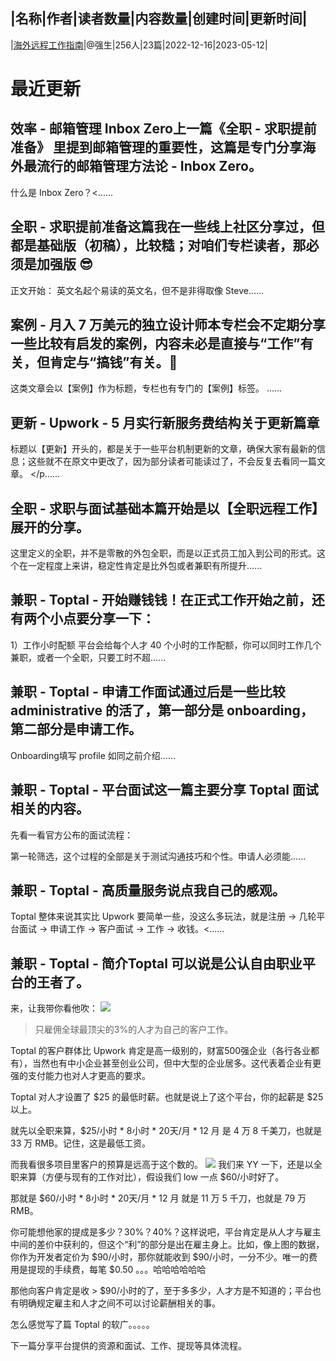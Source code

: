 |名称|作者|读者数量|内容数量|创建时间|更新时间|
---
|[海外远程工作指南](https://xiaobot.net/p/remote-work?refer=0b133df9-27dc-423b-8101-639049001c13)|@强生|256人|23篇|2022-12-16|2023-05-12|

# 最近更新
## 效率 - 邮箱管理 Inbox Zero上一篇《全职 - 求职提前准备》 里提到邮箱管理的重要性，这篇是专门分享海外最流行的邮箱管理方法论 - Inbox Zero。


什么是 Inbox Zero？<......
## 全职 - 求职提前准备这篇我在一些线上社区分享过，但都是基础版（初稿），比较糙；对咱们专栏读者，那必须是加强版 😎

正文开始：
英文名起个易读的英文名，但不是非得取像 Steve......
## 案例 - 月入 7 万美元的独立设计师本专栏会不定期分享一些比较有启发的案例，内容未必是直接与“工作”有关，但肯定与“搞钱”有关。🤣

这类文章会以【案例】作为标题，专栏也有专门的【案例】标签。
......
## 更新 - Upwork - 5 月实行新服务费结构关于更新篇章
标题以【更新】开头的，都是关于一些平台机制更新的文章，确保大家有最新的信息；这些就不在原文中更改了，因为部分读者可能读过了，不会反复去看同一篇文章。
</p......
## 全职 - 求职与面试基础本篇开始是以【全职远程工作】展开的分享。

这里定义的全职，并不是零散的外包全职，而是以正式员工加入到公司的形式。这个在一定程度上来讲，稳定性肯定是比外包或者兼职有所提升......
## 兼职 - Toptal - 开始赚钱钱！在正式工作开始之前，还有两个小点要分享一下：

1）工作小时配额
平台会给每个人才 40 个小时的工作配额，你可以同时工作几个兼职，或者一个全职，只要工时不超......
## 兼职 - Toptal - 申请工作面试通过后是一些比较 administrative 的活了，第一部分是 onboarding，第二部分是申请工作。
Onboarding填写 profile
如同之前介绍......
## 兼职 - Toptal - 平台面试这一篇主要分享 Toptal 面试相关的内容。

先看一看官方公布的面试流程：

第一轮筛选，这个过程的全部是关于测试沟通技巧和个性。申请人必须能......
## 兼职 - Toptal - 高质量服务说点我自己的感观。

Toptal 整体来说其实比 Upwork 要简单一些，没这么多玩法，就是注册 → 几轮平台面试 → 申请工作 → 客户面试 → 工作 → 收钱。<......
## 兼职 - Toptal - 简介Toptal 可以说是公认自由职业平台的王者了。

来，让我带你看他吹：
<img src="https://static.xiaobot.net/file/2023-03-23/30922/9a0b051233748dacc08da33444d3912a.png">
<blockquote>只雇佣全球最顶尖的3%的人才为自己的客户工作。
</blockquote>
Toptal 的客户群体比 Upwork 肯定是高一级别的，财富500强企业（各行各业都有），当然也有中小企业甚至创业公司，但中大型的企业居多。这代表着企业有更强的支付能力也对人才更高的要求。

Toptal 对人才设置了 $25 的最低时薪。也就是说上了这个平台，你的起薪是 $25 以上。

就先以全职来算，$25/小时 * 8小时 * 20天/月 * 12 月 是 4 万 8 千美刀，也就是 33 万 RMB。记住，这是最低工资。

而我看很多项目里客户的预算是远高于这个数的。
<img src="https://static.xiaobot.net/file/2023-03-23/30922/45daf13ab6819affe87145450fd08d45.png">
我们来 YY 一下，还是以全职来算（方便与现有的工作对比），假设我们 low 一点 $60/小时好了。

那就是 $60/小时 * 8小时 * 20天/月 * 12 月 就是 11 万 5 千刀，也就是 79 万 RMB。

你可能想他家的提成是多少？30%？40%？这样说吧，平台肯定是从人才与雇主中间的差价中获利的，但这个“利”的部分是出在雇主身上。比如，像上图的数据，你作为开发者定价为 $90/小时，那你就能收到 $90/小时，一分不少。唯一的费用是提现的手续费，每笔 $0.50 。。。哈哈哈哈哈哈

那他向客户肯定是收 &gt; $90/小时的了，至于多多少，人才方是不知道的；平台也有明确规定雇主和人才之间不可以讨论薪酬相关的事。

怎么感觉写了篇 Toptal 的软广。。。。。

下一篇分享平台提供的资源和面试、工作、提现等具体流程。



